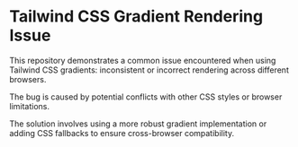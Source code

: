 # Tailwind CSS Gradient Rendering Issue

This repository demonstrates a common issue encountered when using Tailwind CSS gradients: inconsistent or incorrect rendering across different browsers.

The bug is caused by potential conflicts with other CSS styles or browser limitations.

The solution involves using a more robust gradient implementation or adding CSS fallbacks to ensure cross-browser compatibility.